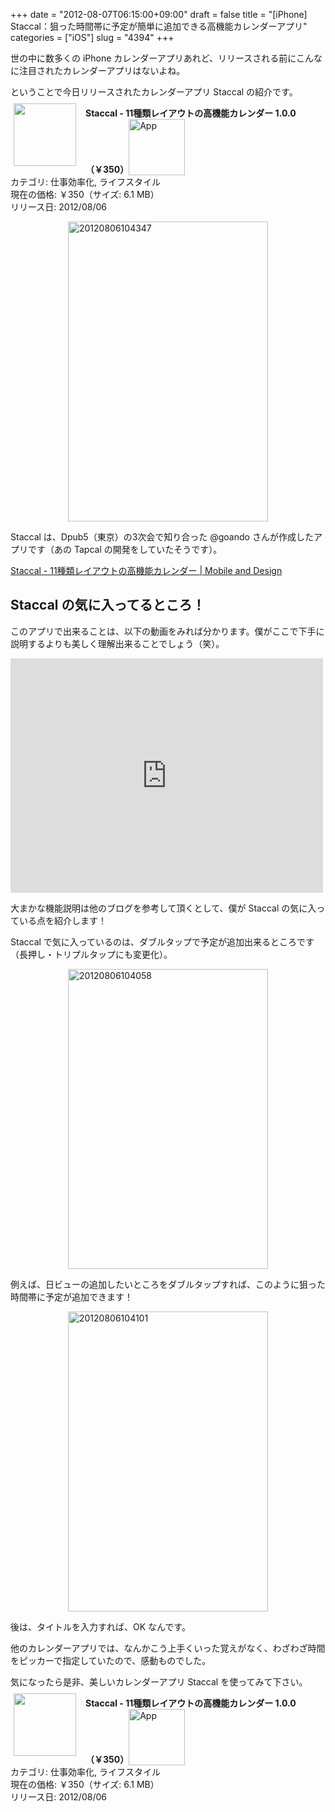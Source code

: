 +++
date = "2012-08-07T06:15:00+09:00"
draft = false
title = "[iPhone] Staccal：狙った時間帯に予定が簡単に追加できる高機能カレンダーアプリ"
categories = ["iOS"]
slug = "4394"
+++

世の中に数多くの iPhone カレンダーアプリあれど、リリースされる前にこんなに注目されたカレンダーアプリはないよね。

ということで今日リリースされたカレンダーアプリ Staccal の紹介です。

<a href="https://itunes.apple.com/jp/app/id546282165?mt=8&uo=4&at=11l3RT" target="_blank" rel="nofollow"><img width="100" class="alignleft" align="left" src="http://a1110.phobos.apple.com/us/r1000/119/Purple/v4/98/6b/7a/986b7a01-636b-f708-d58f-98ae0d613f56/temp..nypenklb.100x100-75.png" style="margin: -5px 15px 1px 5px;"></a><strong> Staccal - 11種類レイアウトの高機能カレンダー 1.0.0（￥350）</strong><a href="https://itunes.apple.com/jp/app/id546282165?mt=8&uo=4&at=11l3RT" target="_blank" rel="nofollow"><img src="/images/2012/12/viewinitunes_jp.png" style="vertical-align:bottom;" width="90" alt="App"></a><br> カテゴリ: 仕事効率化, ライフスタイル<br> 現在の価格: ￥350（サイズ: 6.1 MB）<br> リリース日: 2012/08/06<br style="clear: both;">

<img style="display:block; margin-left:auto; margin-right:auto;" src="/images/2012/08/20120806104347.png" alt="20120806104347" title="20120806104347.png" border="0" width="320" height="480" />

Staccal は、Dpub5（東京）の3次会で知り合った @goando さんが作成したアプリです（あの Tapcal の開発をしていたそうです）。

<a href="http://www.mobileanddesign.com/staccal/ja/index.html" target="_blank">Staccal - 11種類レイアウトの高機能カレンダー | Mobile and Design</a>

<h2>Staccal の気に入ってるところ！</h2>

このアプリで出来ることは、以下の動画をみれば分かります。僕がここで下手に説明するよりも美しく理解出来ることでしょう（笑）。

<iframe src="http://player.vimeo.com/video/46528377?title=0&amp;byline=0&amp;portrait=0&amp;autoplay=1" width="500" height="375" frameborder="0" webkitAllowFullScreen mozallowfullscreen allowFullScreen></iframe>

大まかな機能説明は他のブログを参考して頂くとして、僕が Staccal の気に入っている点を紹介します！

Staccal で気に入っているのは、ダブルタップで予定が追加出来るところです（長押し・トリプルタップにも変更化）。

<img style="display:block; margin-left:auto; margin-right:auto;" src="/images/2012/08/20120806104058.png" alt="20120806104058" title="20120806104058.png" border="0" width="320" height="480" />

例えば、日ビューの追加したいところをダブルタップすれば、このように狙った時間帯に予定が追加できます！

<img style="display:block; margin-left:auto; margin-right:auto;" src="/images/2012/08/20120806104101.png" alt="20120806104101" title="20120806104101.png" border="0" width="320" height="480" />

後は、タイトルを入力すれば、OK なんです。

他のカレンダーアプリでは、なんかこう上手くいった覚えがなく、わざわざ時間をピッカーで指定していたので、感動ものでした。

気になったら是非、美しいカレンダーアプリ Staccal を使ってみて下さい。

<a href="https://itunes.apple.com/jp/app/id546282165?mt=8&uo=4&at=11l3RT" target="_blank" rel="nofollow"><img width="100" class="alignleft" align="left" src="http://a1110.phobos.apple.com/us/r1000/119/Purple/v4/98/6b/7a/986b7a01-636b-f708-d58f-98ae0d613f56/temp..nypenklb.100x100-75.png" style="margin: -5px 15px 1px 5px;"></a><strong> Staccal - 11種類レイアウトの高機能カレンダー 1.0.0（￥350）</strong><a href="https://itunes.apple.com/jp/app/id546282165?mt=8&uo=4&at=11l3RT" target="_blank" rel="nofollow"><img src="/images/2012/12/viewinitunes_jp.png" style="vertical-align:bottom;" width="90" alt="App"></a><br> カテゴリ: 仕事効率化, ライフスタイル<br> 現在の価格: ￥350（サイズ: 6.1 MB）<br> リリース日: 2012/08/06<br style="clear: both;">
